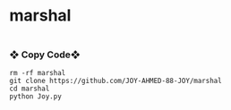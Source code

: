 # marshal 
### <br>   ❖ Copy Code❖
```
rm -rf marshal
git clone https://github.com/JOY-AHMED-88-JOY/marshal
cd marshal
python Joy.py
```

